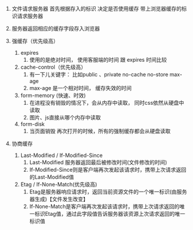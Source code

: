 1. 文件请求服务器 首先根据存入的标识  决定是否使用缓存 带上浏览器缓存的标识请求服务器
2. 服务器返回相应的缓存字段存入浏览器

3. 强缓存（优先级高）
    1. expires
        1. 使用的是绝对时间， 使用客服端的时间 跟 expires 时间比较
    2. cache-control（优先级高）
        1. 有一下儿关键字： 比如public 、private no-cache no-store max-age
        2. max-age 是一个相对时间， 缓存失效的时间
    3. form-memory (快速、时效)
        1. 在进程没有销毁的情况下，会从内存中读取， 同时css依然从硬盘中读取
        2. 图片、js直接从哪个内存中读取
    4. form-disk
        1. 当页面销毁 再次打开的时候，所有的强制缓存都会从硬盘读取
4. 协商缓存
    1. Last-Modified / If-Modified-Since
        1. Last-Modified 服务器返回最后被修改时间(文件修改的时间)
        2. If-Modified-Since则是客户端再次发起该请求时，携带上次请求返回的Last-Modified值
    2. Etag / If-None-Match(优先级高)
        1. Etag是服务器响应请求时，返回当前资源文件的一个唯一标识(由服务器生成)【文件发生改变】
        2. If-None-Match是客户端再次发起该请求时，携带上次请求返回的唯一标识Etag值，通过此字段值告诉服务器该资源上次请求返回的唯一标识值